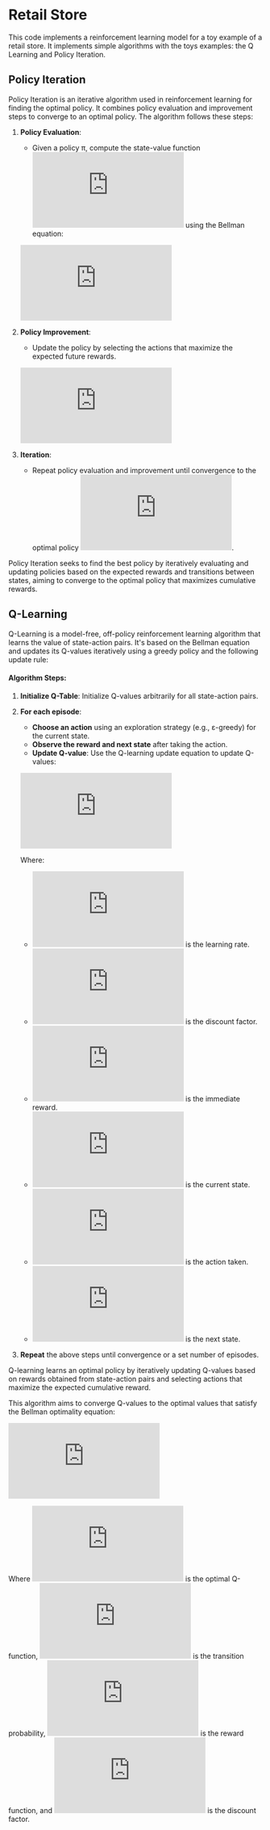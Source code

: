 # Retail Store

This code implements a reinforcement learning model for a toy example of a retail store. It implements simple algorithms with the toys examples: the Q Learning and Policy Iteration.

## Policy Iteration

Policy Iteration is an iterative algorithm used in reinforcement learning for finding the optimal policy. It combines policy evaluation and improvement steps to converge to an optimal policy. The algorithm follows these steps:

1. **Policy Evaluation**:
   - Given a policy π, compute the state-value function ![Vπ](https://latex.codecogs.com/svg.latex?V_%5Cpi) using the Bellman equation:

   ![Bellman Expectation Equation](https://latex.codecogs.com/svg.latex?V_%5Cpi%28s%29%20%3D%20%5Csum_%7Ba%7D%20%5Cpi%28a%7Cs%29%20%5Csum_%7Bs%27%2Cr%7D%20p%28s%27%2C%20r%7Cs%2C%20a%29%20%5B%20r%20&plus;%20%5Cgamma%20%5Ccdot%20V_%5Cpi%28s%27%29%20%5D)
   
2. **Policy Improvement**:
   - Update the policy by selecting the actions that maximize the expected future rewards. 

   ![Policy Update Equation](https://latex.codecogs.com/svg.latex?%5Cpi%27%28s%29%20%3D%20%5Carg%5Cmax_%7Ba%7D%20%5Csum_%7Bs%27%2Cr%7D%20p%28s%27%2C%20r%7Cs%2C%20a%29%20%5B%20r%20&plus;%20%5Cgamma%20%5Ccdot%20V_%5Cpi%28s%27%29%20%5D)

3. **Iteration**:
   - Repeat policy evaluation and improvement until convergence to the optimal policy ![π*](https://latex.codecogs.com/svg.latex?%5Cpi%5E%2A).

Policy Iteration seeks to find the best policy by iteratively evaluating and updating policies based on the expected rewards and transitions between states, aiming to converge to the optimal policy that maximizes cumulative rewards.

## Q-Learning

Q-Learning is a model-free, off-policy reinforcement learning algorithm that learns the value of state-action pairs. It's based on the Bellman equation and updates its Q-values iteratively using a greedy policy and the following update rule:

#### Algorithm Steps:

1. **Initialize Q-Table**: Initialize Q-values arbitrarily for all state-action pairs.
2. **For each episode**:
    - **Choose an action** using an exploration strategy (e.g., ε-greedy) for the current state.
    - **Observe the reward and next state** after taking the action.
    - **Update Q-value**: Use the Q-learning update equation to update Q-values:
    
    ![Q-Learning Update Equation](https://latex.codecogs.com/svg.latex?Q%28s%2C%20a%29%20%5Cleftarrow%20Q%28s%2C%20a%29%20&plus;%20%5Calpha%20%5Ccdot%20%5B%20r%20&plus;%20%5Cgamma%20%5Ccdot%20%5Cmax%28Q%28s%27%2C%20a%29%29%20-%20Q%28s%2C%20a%29%20%5D)
    
    Where:
    - ![alpha](https://latex.codecogs.com/svg.latex?%5Calpha) is the learning rate.
    - ![gamma](https://latex.codecogs.com/svg.latex?%5Cgamma) is the discount factor.
    - ![r](https://latex.codecogs.com/svg.latex?r) is the immediate reward.
    - ![s](https://latex.codecogs.com/svg.latex?s) is the current state.
    - ![a](https://latex.codecogs.com/svg.latex?a) is the action taken.
    - ![s_prime](https://latex.codecogs.com/svg.latex?s%27) is the next state.
    
3. **Repeat** the above steps until convergence or a set number of episodes.

Q-learning learns an optimal policy by iteratively updating Q-values based on rewards obtained from state-action pairs and selecting actions that maximize the expected cumulative reward.

This algorithm aims to converge Q-values to the optimal values that satisfy the Bellman optimality equation:

![Bellman Optimality Equation](https://latex.codecogs.com/svg.latex?Q%5E*%28s%2C%20a%29%20%3D%20%5Cmax_%7Ba%7D%20%5Csum_%7Bs%27%7D%20P%28s%27%7Cs%2C%20a%29%20%5B%20R%28s%27%29%20&plus;%20%5Cgamma%20%5Ccdot%20%5Cmax_%7Ba%27%7D%20Q%5E*%28s%27%2C%20a%27%29%20%5D)

Where ![Q*](https://latex.codecogs.com/svg.latex?Q%5E*) is the optimal Q-function, ![P](https://latex.codecogs.com/svg.latex?P) is the transition probability, ![R](https://latex.codecogs.com/svg.latex?R) is the reward function, and ![gamma](https://latex.codecogs.com/svg.latex?%5Cgamma) is the discount factor.

